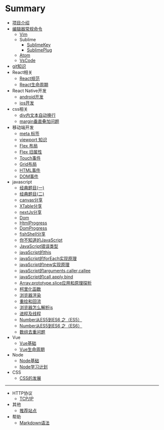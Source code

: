 # Summary

* [项目介绍](README.md)
* [编辑器常规命令](README.md)
    * [Vim](editor/vim.md)
    * Sublime
        * [SublimeKey](editor/sublime/sublimeKey.md)
        * [SublimePlug](editor/sublime/sublimeTag.md)
    * [Atom](editor/atom.md)
    * [VsCode](editor/vscode.md)
* [git知识](git/basic.md)
* React相关
    * [React规范](react/normative.md)
    * [React生命周期](react/reactComponent.md)
* React Native开发
    * [android开发](react-native/android.md)
    * [ios开发](react-native/ios.md)
* css相关
    * [div内文本自动换行](css/enter.md)
    * [margin垂直叠加问题](css/margin.md)
* 移动端开发
    * [meta 标签](mobile/meta.md)
    * [viewport 知识](mobile/viewport.md)
    * [Flex 布局](mobile/flex.md)
    * [Flex 旧属性](mobile/flexBox.md)
    * [Touch事件](mobile/touch.md)
    * [Grid布局](mobile/grid.md)
    * [HTML事件](mobile/HTML.md)
    * [DOM事件](mobile/event.md)
* javascript
    * [经典题目(一)](javascript/exam.md)
    * [经典题目(二)](javascript/examTwo.md)
    * [canvas分享](javascript/canvas.md)
    * [XTable分享](share/xtable.md)
    * [nextJs分享](share/nextJs.md)
    * [Dom](javascript/Dom.md)
    * [HtmlProgress](javascript/HtmlProgress.md)
    * [DomProgress](javascript/DomProgress2.md)
    * [fishShell分享](share/fish-shell.md)
    * [你不知道的JavaScript](javascript/knowJavascript.md)
    * [JavaScript错误类型](javascript/error.md)
    * [javaScript的this](javascript/this.md)
    * [javaScript的forEach实现原理](javascript/foreach.md)
    * [javaScript的new实现原理](javascript/new.md)
    * [javaScript的arguments,caller,callee](javascript/arguments.md)
    * [javaScript的call,apply,bind](javascript/call.md)
    * [Array.prototype.slice应用和原理探析](javascript/slice.md)
    * [柯里化函数](javascript/Currying.md)
    * [浏览器渲染](javascript/DomDrawing.md)
    * [重绘和回流](javascript/RepaintsReflows.md)
    * [浏览器怎么解析js](javascript/jsExplained.md)
    * [进程及线程](javascript/thread.md)
    * [Number从ES5到ES6 之（ES5）](javascript/NumberES5.md)
    * [Number从ES5到ES6 之（ES6）](javascript/NumberES6.md)
    * [数组去重问题](javascript/UniqueArray.md)
* Vue
    * [Vue基础](vue/basic.md)
    * [Vue生命周期](vue/lifecycle.md)
* Node
    * [Node基础](node/basic.md)
    * [Node学习计划](node/plan.md)
* CSS
    * [CSS的发展](css/basic.md)

-----
* HTTP协议
    * [TCP/IP](http/basic.md)
* 其他
    * [推荐站点](other/site.md)
* 帮助
    * [Markdown语法](help/markdown.md)
